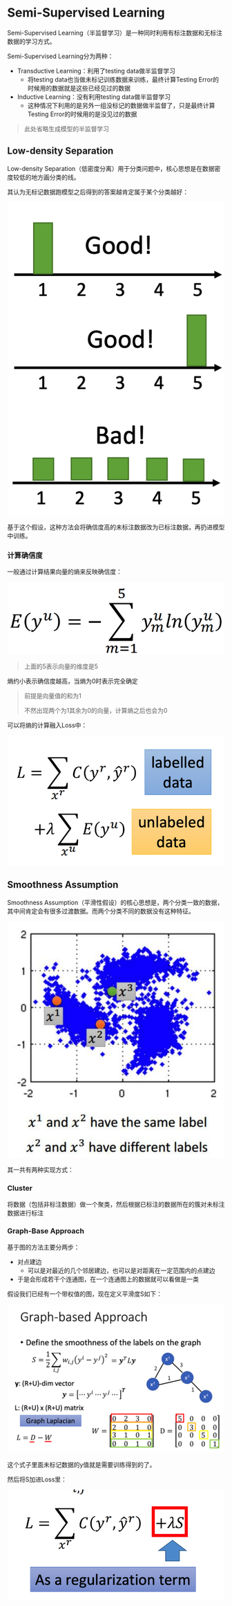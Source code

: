 # Semi-Supervised Learning

Semi-Supervised Learning（半监督学习）是一种同时利用有标注数据和无标注数据的学习方式。

Semi-Supervised Learning分为两种：

+ Transductive Learning：利用了testing data做半监督学习
  + 将testing data也当做未标记训练数据来训练，最终计算Testing Error的时候用的数据就是这些已经见过的数据
+ Inductive Learning：没有利用testing data做半监督学习
  + 这种情况下利用的是另外一组没标记的数据做半监督了，只是最终计算Testing Error的时候用的是没见过的数据

> 此处省略生成模型的半监督学习

## Low-density Separation

Low-density Separation（低密度分离）用于分类问题中，核心思想是在数据密度较低的地方画分类的线。

其认为无标记数据跑模型之后得到的答案越肯定属于某个分类越好：

<img src="img/12_01.png" />

基于这个假设，这种方法会将确信度高的未标注数据改为已标注数据，再扔进模型中训练。

### 计算确信度

一般通过计算结果向量的熵来反映确信度：

<img src="img/12_02.png" />

> 上面的5表示向量的维度是5

熵约小表示确信度越高，当熵为0时表示完全确定

> 前提是向量值的和为1
>
> 不然出现两个为1其余为0的向量，计算熵之后也会为0

可以将熵的计算融入Loss中：

<img src="img/12_04.png" />

## Smoothness Assumption

Smoothness Assumption（平滑性假设）的核心思想是，两个分类一致的数据，其中间肯定会有很多过渡数据。而两个分类不同的数据没有这种特征。

<img src="img/12_03.png" />

其一共有两种实现方式：

### Cluster

将数据（包括非标注数据）做一个聚类，然后根据已标注的数据所在的簇对未标注数据进行标注

### Graph-Base Approach

基于图的方法主要分两步：

+ 对点建边
  + 可以是对最近的几个邻居建边，也可以是对距离在一定范围内的点建边
+ 于是会形成若干个连通图，在一个连通图上的数据就可以看做是一类

假设我们已经有一个带权值的图，现在定义平滑度S如下：

<img src="img/12_05.png" />

这个式子里面未标记数据的y值就是需要训练得到的了。

然后将S加进Loss里：

<img src="img/12_06.png" />

